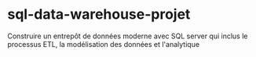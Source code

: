# sql-data-warehouse-projet
Construire un entrepôt de données moderne avec SQL server qui inclus le processus ETL, la modélisation des données et l'analytique  
